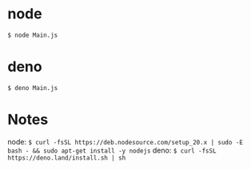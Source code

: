 # node
`$ node Main.js`  

# deno
`$ deno Main.js`

# Notes
node: `$ curl -fsSL https://deb.nodesource.com/setup_20.x | sudo -E bash - && sudo apt-get install -y nodejs`
deno: `$ curl -fsSL https://deno.land/install.sh | sh`
